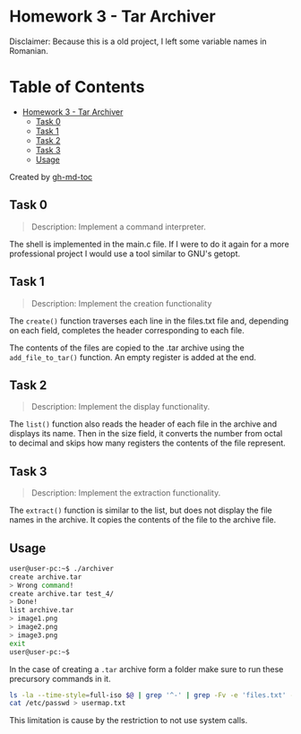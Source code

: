 # Homework 3 - Tar Archiver

Disclaimer: Because this is a old project, I left some variable names in
Romanian.

Table of Contents
=================

* [Homework 3 - Tar Archiver](#homework-3---tar-archiver)
   * [Task 0](#task-0)
   * [Task 1](#task-1)
   * [Task 2](#task-2)
   * [Task 3](#task-3)
   * [Usage](#usage)

Created by [gh-md-toc](https://github.com/ekalinin/github-markdown-toc)

## Task 0

> Description: Implement a command interpreter.

The shell is implemented in the main.c file. If I were to do it again for a more
professional project I would use a tool similar to GNU's getopt.

## Task 1

> Description: Implement the creation functionality

The `create()` function traverses each line in the files.txt file and, depending
on each field, completes the header corresponding to each file.

The contents of the files are copied to the .tar archive using the
`add_file_to_tar()` function. An empty register is added at the end.

## Task 2

> Description: Implement the display functionality.

The `list()` function also reads the header of each file in the archive and
displays its name. Then in the size field, it converts the number from octal to
decimal and skips how many registers the contents of the file represent.

## Task 3

> Description: Implement the extraction functionality.

The `extract()` function is similar to the list, but does not display the file
names in the archive. It copies the contents of the file to the archive file.

## Usage

```bash
user@user-pc:~$ ./archiver
create archive.tar
> Wrong command!
create archive.tar test_4/
> Done!
list archive.tar
> image1.png
> image2.png
> image3.png
exit
user@user-pc:~$
```


In the case of creating a `.tar` archive form a folder make sure to run these
precursory commands in it.

```bash
ls -la --time-style=full-iso $@ | grep '^-' | grep -Fv -e 'files.txt' -e 'usermap.txt' > files.txt
cat /etc/passwd > usermap.txt
```

This limitation is cause by the restriction to not use system calls.
